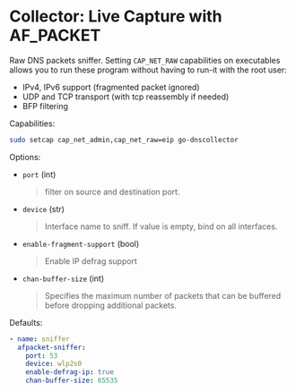 # Collector: Live Capture with AF_PACKET

Raw DNS packets sniffer. Setting `CAP_NET_RAW` capabilities on executables allows you to run these
program without having to run-it with the root user:

* IPv4, IPv6 support (fragmented packet ignored)
* UDP and TCP transport (with tcp reassembly if needed)
* BFP filtering

Capabilities:

```bash
sudo setcap cap_net_admin,cap_net_raw=eip go-dnscollector
```

Options:

* `port` (int)
  > filter on source and destination port.

* `device` (str)
  > Interface name to sniff. If value is empty, bind on all interfaces.

* `enable-fragment-support` (bool)
  > Enable IP defrag support

* `chan-buffer-size` (int)
  > Specifies the maximum number of packets that can be buffered before dropping additional packets.

Defaults:

```yaml
- name: sniffer
  afpacket-sniffer:
    port: 53
    device: wlp2s0
    enable-defrag-ip: true
    chan-buffer-size: 65535
```
